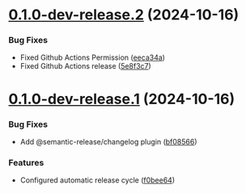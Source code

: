 # [0.1.0-dev-release.2](https://github.com/subhashish-clg/nest-js-todos/compare/v0.1.0-dev-release.1...v0.1.0-dev-release.2) (2024-10-16)


### Bug Fixes

* Fixed Github Actions Permission ([eeca34a](https://github.com/subhashish-clg/nest-js-todos/commit/eeca34ad0bd1bade12eedb7be241fce813fc6560))
* Fixed Github Actions release ([5e8f3c7](https://github.com/subhashish-clg/nest-js-todos/commit/5e8f3c7e7b0a3e7a196db2370b076a0622c86ac9))

# [0.1.0-dev-release.1](https://github.com/subhashish-clg/nest-js-todos/compare/v0.0.1...v0.1.0-dev-release.1) (2024-10-16)


### Bug Fixes

* Add @semantic-release/changelog plugin ([bf08566](https://github.com/subhashish-clg/nest-js-todos/commit/bf08566d97dff0e830e0321fd8e246e34e319665))


### Features

* Configured automatic release cycle ([f0bee64](https://github.com/subhashish-clg/nest-js-todos/commit/f0bee647566fd0666b6d82494b262ef43e4f22c4))
